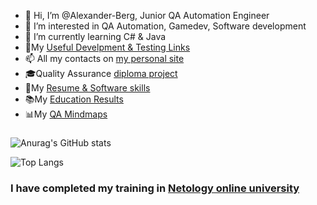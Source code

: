 - 👋 Hi, I’m @Alexander-Berg, Junior QA Automation Engineer
- 👀 I’m interested in QA Automation, Gamedev, Software development
- 🌱 I’m currently learning C# & Java
- 🧶My [Useful Develpment & Testing Links](https://github.com/Alexander-Berg/QA-and-IT-Useful-Links)  
- 📫 All my contacts on [my personal site](https://alexander-berg.github.io/)
- 🎓Quality Assurance [diploma project](https://github.com/Alexander-Berg/Quality-Assurance-Diploma)
- 📑My [Resume & Software skills](https://github.com/Alexander-Berg/A.Berg-Resume)                                  
- 📚My [Education Results](https://github.com/Alexander-Berg/A.Berg-Resume/blob/8b555fabdbf28261b030b45ad1bb925f15125ae0/Pdf%20files/My%20Education%20Results.pdf)  
- 📊My [QA Mindmaps](https://github.com/Alexander-Berg/QA-Engineer-Mindmaps)




###
![Anurag's GitHub stats](https://github-readme-stats.vercel.app/api?username=Alexander-Berg&show_icons=true&theme=vision-friendly-dark)

![Top Langs](https://github-readme-stats.vercel.app/api/top-langs/?username=Alexander-Berg&langs_count=9)

### I have completed my training in [Netology online university](https://netology.ru)






